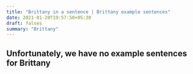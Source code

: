 ```yaml
---
title: "Brittany in a sentence | Brittany example sentences"
date: 2021-01-20T19:57:50+05:30
draft: falses
summary: "Brittany"
---
```

## Unfortunately, we have no example sentences for Brittany                 
